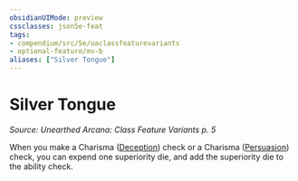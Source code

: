 ```yaml
---
obsidianUIMode: preview
cssclasses: json5e-feat
tags:
- compendium/src/5e/uaclassfeaturevariants
- optional-feature/mv-b
aliases: ["Silver Tongue"]
---
```

# Silver Tongue
*Source: Unearthed Arcana: Class Feature Variants p. 5*  

When you make a Charisma ([Deception](/Systems/5e/rules/skills.md#Deception)) check or a Charisma ([Persuasion](/Systems/5e/rules/skills.md#Persuasion)) check, you can expend one superiority die, and add the superiority die to the ability check.